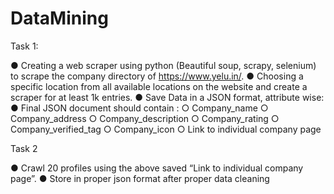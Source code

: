 # DataMining
Task 1:

● Creating a web scraper using python (Beautiful soup, scrapy, selenium)
to scrape the company directory of https://www.yelu.in/.
● Choosing a specific location from all available locations on the website
and create a scraper for at least 1k entries.
● Save Data in a JSON format, attribute wise:
● Final JSON document should contain :
○ Company_name
○ Company_address
○ Company_description
○ Company_rating
○ Company_verified_tag
○ Company_icon
○ Link to individual company page

Task 2

● Crawl 20 profiles using the above saved “Link to individual company
page”.
● Store in proper json format after proper data cleaning

